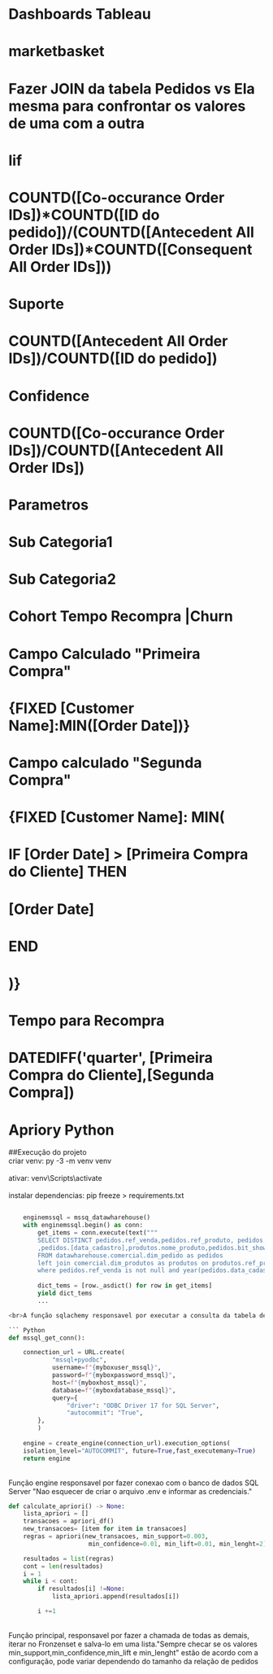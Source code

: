 
# Dashboards Tableau

# marketbasket
# Fazer JOIN da tabela Pedidos vs Ela mesma para confrontar os valores de uma com a outra

# lif
# COUNTD([Co-occurance Order IDs])*COUNTD([ID do pedido])/(COUNTD([Antecedent All Order IDs])*COUNTD([Consequent All Order IDs]))

# Suporte

# COUNTD([Antecedent All Order IDs])/COUNTD([ID do pedido])

# Confidence

# COUNTD([Co-occurance Order IDs])/COUNTD([Antecedent All Order IDs])

# Parametros
# Sub Categoria1
# Sub Categoria2



# Cohort Tempo Recompra |Churn


# Campo Calculado "Primeira Compra"
# {FIXED [Customer Name]:MIN([Order Date])}

# Campo calculado "Segunda Compra"
# {FIXED [Customer Name]: MIN(
# IF [Order Date] > [Primeira Compra do Cliente] THEN
# [Order Date]
# END
# )}


# Tempo para Recompra
# DATEDIFF('quarter', [Primeira Compra do Cliente],[Segunda Compra])




# Apriory Python

##Execução do projeto
<br>criar venv: py -3 -m venv venv<br/>
<br>ativar: venv\Scripts\activate<br/>
<br>instalar dependencias: pip freeze > requirements.txt<br/>



```Python

    enginemssql = mssq_datawharehouse()
    with enginemssql.begin() as conn:
        get_items = conn.execute(text("""
        SELECT DISTINCT pedidos.ref_venda,pedidos.ref_produto, pedidos.quantidade   
        ,pedidos.[data_cadastro],produtos.nome_produto,pedidos.bit_showroom,produtos.marca,pedidos.ref_contrato
        FROM datawharehouse.comercial.dim_pedido as pedidos
        left join comercial.dim_produtos as produtos on produtos.ref_produto = pedidos.ref_produto
        where pedidos.ref_venda is not null and year(pedidos.data_cadastro) >= '2022'""")).all()
        
        dict_tems = [row._asdict() for row in get_items]
        yield dict_tems
        ...

<br>A função sqlachemy responsavel por executar a consulta da tabela de produtos e retornar para a função do Apriori. Checar se nao esta vindo arquilvos NULL <br/>

``` Python
def mssql_get_conn():

    connection_url = URL.create(
            "mssql+pyodbc",
            username=f"{myboxuser_mssql}",
            password=f"{myboxpassword_mssql}",
            host=f"{myboxhost_mssql}",
            database=f"{myboxdatabase_mssql}",
            query={
                "driver": "ODBC Driver 17 for SQL Server",
                "autocommit": "True",
        },
        )
      
    engine = create_engine(connection_url).execution_options(
    isolation_level="AUTOCOMMIT", future=True,fast_executemany=True)
    return engine

```

<br>Função engine responsavel por fazer conexao com o banco de dados SQL Server "Nao esquecer de criar o arquivo .env e informar as credenciais."<br/>



``` Python
def calculate_apriori() -> None:
    lista_apriori = []
    transacoes = apriori_df()
    new_transacoes= [item for item in transacoes]
    regras = apriori(new_transacoes, min_support=0.003,
                      min_confidence=0.01, min_lift=0.01, min_lenght=2)

    resultados = list(regras)
    cont = len(resultados)
    i = 1
    while i < cont:
        if resultados[i] !=None:
            lista_apriori.append(resultados[i])

        i +=1

```

<br>Função principal, responsavel por fazer a chamada de todas as demais, iterar no Fronzenset e salva-lo em uma lista."Sempre checar se os valores min_support,min_confidence,min_lift e min_lenght"  estão de acordo com a configuração, pode variar dependendo do tamanho da relação de pedidos<br/>